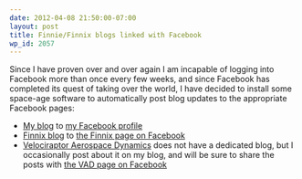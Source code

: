 ```yaml
---
date: 2012-04-08 21:50:00-07:00
layout: post
title: Finnie/Finnix blogs linked with Facebook
wp_id: 2057
---
```

Since I have proven over and over again I am incapable of logging into Facebook more than once every few weeks, and since Facebook has completed its quest of taking over the world, I have decided to install some space-age software to automatically post blog updates to the appropriate Facebook pages:

  * [My blog](https://www.finnie.org/) to [my Facebook profile](http://www.facebook.com/rfinnie)
  * [Finnix blog](https://blog.finnix.org/) to [the Finnix page on Facebook](http://www.facebook.com/FinnixCD)
  * [Velociraptor Aerospace Dynamics](http://www.velociraptors.info/vad) does not have a dedicated blog, but I occasionally post about it on my blog, and will be sure to share the posts with [the VAD page on Facebook](http://www.facebook.com/VADSolutions)
